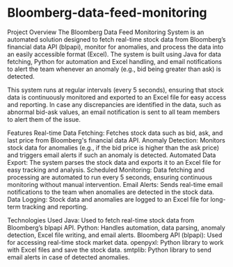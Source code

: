 # Bloomberg-data-feed-monitoring

Project Overview
The Bloomberg Data Feed Monitoring System is an automated solution designed to fetch real-time stock data from Bloomberg’s financial data API (blpapi), monitor for anomalies, and process the data into an easily accessible format (Excel). The system is built using Java for data fetching, Python for automation and Excel handling, and email notifications to alert the team whenever an anomaly (e.g., bid being greater than ask) is detected.

This system runs at regular intervals (every 5 seconds), ensuring that stock data is continuously monitored and exported to an Excel file for easy access and reporting. In case any discrepancies are identified in the data, such as abnormal bid-ask values, an email notification is sent to all team members to alert them of the issue.

Features
Real-time Data Fetching: Fetches stock data such as bid, ask, and last price from Bloomberg's financial data API.
Anomaly Detection: Monitors stock data for anomalies (e.g., if the bid price is higher than the ask price) and triggers email alerts if such an anomaly is detected.
Automated Data Export: The system parses the stock data and exports it to an Excel file for easy tracking and analysis.
Scheduled Monitoring: Data fetching and processing are automated to run every 5 seconds, ensuring continuous monitoring without manual intervention.
Email Alerts: Sends real-time email notifications to the team when anomalies are detected in the stock data.
Data Logging: Stock data and anomalies are logged to an Excel file for long-term tracking and reporting.


Technologies Used
Java: Used to fetch real-time stock data from Bloomberg’s blpapi API.
Python: Handles automation, data parsing, anomaly detection, Excel file writing, and email alerts.
Bloomberg API (blpapi): Used for accessing real-time stock market data.
openpyxl: Python library to work with Excel files and save the stock data.
smtplib: Python library to send email alerts in case of detected anomalies. 
